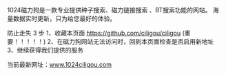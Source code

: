 1024磁力狗是一款专业提供种子搜索、磁力链接搜索 、BT搜索功能的网站。
海量数据实时更新，只为给您最好的体验。

防止走失 3 步
1、收藏本页面 https://github.com/ciligou/ciligou (重要！！！！！)
2、在磁力狗网站无法访问时，回到本页面检查是否启用新地址
3、继续获得我们提供的服务

当前最新网址：www.1024ciligou.com


